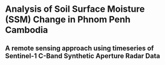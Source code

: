 # Analysis of Soil Surface Moisture (SSM) Change in Phnom Penh Cambodia 
## A remote sensing approach using timeseries of Sentinel-1 C-Band Synthetic Aperture Radar Data

<br>
<br>

